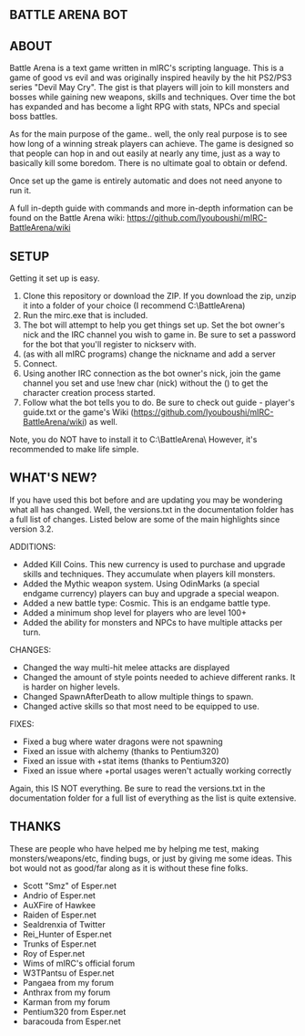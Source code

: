 BATTLE ARENA BOT 
--------------

## ABOUT

Battle Arena is a text game written in mIRC's scripting language.  This is a game of good vs evil and was originally inspired heavily by the hit PS2/PS3 series "Devil May Cry".  The gist is that players will join to kill monsters and bosses while gaining new weapons, skills and techniques. Over time the bot has expanded and has become a light RPG with stats, NPCs and special boss battles.

As for the main purpose of the game.. well, the only real purpose is to see how long of a winning streak players can achieve.  The game is designed so that people can hop in and out easily at nearly any time, just as a way to basically kill some boredom.  There is no ultimate goal to obtain or defend.

Once set up the game is entirely automatic and does not need anyone to run it.

A full in-depth guide with commands and more in-depth information can be found on the Battle Arena wiki:  https://github.com/Iyouboushi/mIRC-BattleArena/wiki


## SETUP

Getting it set up is easy.

 1. Clone this repository or download the ZIP.  If you download the zip, unzip it into a folder of your choice (I recommend C:\BattleArena)
 2. Run the mirc.exe that is included.
 3. The bot will attempt to help you get things set up.  Set the bot owner's nick and the IRC channel you wish to game in.  Be sure to set a password for the bot that you'll register to nickserv with.
 4. (as with all mIRC programs) change the nickname and add a server
 5. Connect.
 6. Using another IRC connection as the bot owner's nick, join the game channel you set and use !new char (nick) without the () to get the character creation process started.
 7. Follow what the bot tells you to do.  Be sure to check out guide - player's guide.txt or the game's Wiki (https://github.com/Iyouboushi/mIRC-BattleArena/wiki) as well.

Note, you do NOT have to install it to C:\BattleArena\ However, it's recommended to make life simple.

   
## WHAT'S NEW?

If you have used this bot before and are updating you may be wondering what all has changed.  Well, the versions.txt in the documentation folder has a full list of changes. Listed below are some of the main highlights since version 3.2. 

ADDITIONS:
* Added Kill Coins.  This new currency is used to purchase and upgrade skills and techniques. They accumulate when players kill monsters.
* Added the Mythic weapon system. Using OdinMarks (a special endgame currency) players can buy and upgrade a special weapon.
* Added a new battle type: Cosmic.  This is an endgame battle type.
* Added a minimum shop level for players who are level 100+
* Added the ability for monsters and NPCs to have multiple attacks per turn.

CHANGES:
* Changed the way multi-hit melee attacks are displayed
* Changed the amount of style points needed to achieve different ranks. It is harder on higher levels.
* Changed SpawnAfterDeath to allow multiple things to spawn.
* Changed active skills so that most need to be equipped to use. 

FIXES:
* Fixed a bug where water dragons were not spawning
* Fixed an issue with alchemy (thanks to Pentium320)
* Fixed an issue with +stat items (thanks to Pentium320)
* Fixed an issue where +portal usages weren't actually working correctly

Again, this IS NOT everything. Be sure to read the versions.txt in the documentation folder for a full list of everything as the list is quite extensive.


## THANKS

These are people who have helped me by helping me test, making monsters/weapons/etc, finding bugs, or just by giving me some ideas.  This bot would not as good/far along as it is without these fine folks.

* Scott "Smz" of Esper.net
* Andrio of Esper.net
* AuXFire of Hawkee
* Raiden of Esper.net
* Sealdrenxia of Twitter
* Rei_Hunter of Esper.net
* Trunks of Esper.net
* Roy of Esper.net
* Wims of mIRC's official forum
* W3TPantsu of Esper.net
* Pangaea from my forum
* Anthrax from my forum
* Karman from my forum
* Pentium320 from Esper.net
* baracouda from Esper.net
